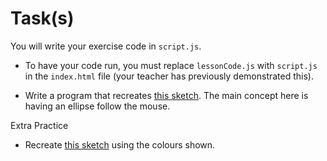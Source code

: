 # Task(s)

You will write your exercise code in `script.js`.

- To have your code run, you must replace `lessonCode.js` with `script.js` in the `index.html` file (your teacher has previously demonstrated this).

- Write a program that recreates [this sketch](http://mrseidel.com/images/Processing/2O/Exercise3_2O.gif). The main concept here is having an ellipse follow the mouse.


Extra Practice
- Recreate [this sketch](https://mrseidel.com/images/Processing/3U/Exercise3_3U.gif) using the colours shown.